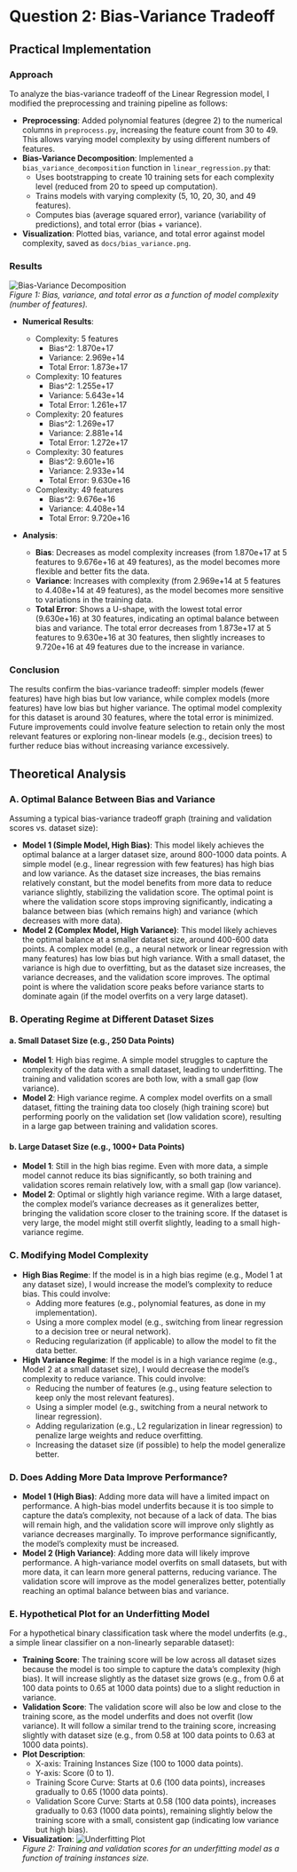 # Question 2: Bias-Variance Tradeoff

## Practical Implementation

### Approach
To analyze the bias-variance tradeoff of the Linear Regression model, I modified the preprocessing and training pipeline as follows:
- **Preprocessing**: Added polynomial features (degree 2) to the numerical columns in `preprocess.py`, increasing the feature count from 30 to 49. This allows varying model complexity by using different numbers of features.
- **Bias-Variance Decomposition**: Implemented a `bias_variance_decomposition` function in `linear_regression.py` that:
  - Uses bootstrapping to create 10 training sets for each complexity level (reduced from 20 to speed up computation).
  - Trains models with varying complexity (5, 10, 20, 30, and 49 features).
  - Computes bias (average squared error), variance (variability of predictions), and total error (bias + variance).
- **Visualization**: Plotted bias, variance, and total error against model complexity, saved as `docs/bias_variance.png`.

### Results
![Bias-Variance Decomposition](bias_variance.png)  
*Figure 1: Bias, variance, and total error as a function of model complexity (number of features).*

- **Numerical Results**:
  - Complexity: 5 features
    - Bias^2: 1.870e+17
    - Variance: 2.969e+14
    - Total Error: 1.873e+17
  - Complexity: 10 features
    - Bias^2: 1.255e+17
    - Variance: 5.643e+14
    - Total Error: 1.261e+17
  - Complexity: 20 features
    - Bias^2: 1.269e+17
    - Variance: 2.881e+14
    - Total Error: 1.272e+17
  - Complexity: 30 features
    - Bias^2: 9.601e+16
    - Variance: 2.933e+14
    - Total Error: 9.630e+16
  - Complexity: 49 features
    - Bias^2: 9.676e+16
    - Variance: 4.408e+14
    - Total Error: 9.720e+16

- **Analysis**:
  - **Bias**: Decreases as model complexity increases (from 1.870e+17 at 5 features to 9.676e+16 at 49 features), as the model becomes more flexible and better fits the data.
  - **Variance**: Increases with complexity (from 2.969e+14 at 5 features to 4.408e+14 at 49 features), as the model becomes more sensitive to variations in the training data.
  - **Total Error**: Shows a U-shape, with the lowest total error (9.630e+16) at 30 features, indicating an optimal balance between bias and variance. The total error decreases from 1.873e+17 at 5 features to 9.630e+16 at 30 features, then slightly increases to 9.720e+16 at 49 features due to the increase in variance.

### Conclusion
The results confirm the bias-variance tradeoff: simpler models (fewer features) have high bias but low variance, while complex models (more features) have low bias but higher variance. The optimal model complexity for this dataset is around 30 features, where the total error is minimized. Future improvements could involve feature selection to retain only the most relevant features or exploring non-linear models (e.g., decision trees) to further reduce bias without increasing variance excessively.

## Theoretical Analysis

### A. Optimal Balance Between Bias and Variance
Assuming a typical bias-variance tradeoff graph (training and validation scores vs. dataset size):
- **Model 1 (Simple Model, High Bias)**: This model likely achieves the optimal balance at a larger dataset size, around 800-1000 data points. A simple model (e.g., linear regression with few features) has high bias and low variance. As the dataset size increases, the bias remains relatively constant, but the model benefits from more data to reduce variance slightly, stabilizing the validation score. The optimal point is where the validation score stops improving significantly, indicating a balance between bias (which remains high) and variance (which decreases with more data).
- **Model 2 (Complex Model, High Variance)**: This model likely achieves the optimal balance at a smaller dataset size, around 400-600 data points. A complex model (e.g., a neural network or linear regression with many features) has low bias but high variance. With a small dataset, the variance is high due to overfitting, but as the dataset size increases, the variance decreases, and the validation score improves. The optimal point is where the validation score peaks before variance starts to dominate again (if the model overfits on a very large dataset).

### B. Operating Regime at Different Dataset Sizes
#### a. Small Dataset Size (e.g., 250 Data Points)
- **Model 1**: High bias regime. A simple model struggles to capture the complexity of the data with a small dataset, leading to underfitting. The training and validation scores are both low, with a small gap (low variance).
- **Model 2**: High variance regime. A complex model overfits on a small dataset, fitting the training data too closely (high training score) but performing poorly on the validation set (low validation score), resulting in a large gap between training and validation scores.

#### b. Large Dataset Size (e.g., 1000+ Data Points)
- **Model 1**: Still in the high bias regime. Even with more data, a simple model cannot reduce its bias significantly, so both training and validation scores remain relatively low, with a small gap (low variance).
- **Model 2**: Optimal or slightly high variance regime. With a large dataset, the complex model’s variance decreases as it generalizes better, bringing the validation score closer to the training score. If the dataset is very large, the model might still overfit slightly, leading to a small high-variance regime.

### C. Modifying Model Complexity
- **High Bias Regime**: If the model is in a high bias regime (e.g., Model 1 at any dataset size), I would increase the model’s complexity to reduce bias. This could involve:
  - Adding more features (e.g., polynomial features, as done in my implementation).
  - Using a more complex model (e.g., switching from linear regression to a decision tree or neural network).
  - Reducing regularization (if applicable) to allow the model to fit the data better.
- **High Variance Regime**: If the model is in a high variance regime (e.g., Model 2 at a small dataset size), I would decrease the model’s complexity to reduce variance. This could involve:
  - Reducing the number of features (e.g., using feature selection to keep only the most relevant features).
  - Using a simpler model (e.g., switching from a neural network to linear regression).
  - Adding regularization (e.g., L2 regularization in linear regression) to penalize large weights and reduce overfitting.
  - Increasing the dataset size (if possible) to help the model generalize better.

### D. Does Adding More Data Improve Performance?
- **Model 1 (High Bias)**: Adding more data will have a limited impact on performance. A high-bias model underfits because it is too simple to capture the data’s complexity, not because of a lack of data. The bias will remain high, and the validation score will improve only slightly as variance decreases marginally. To improve performance significantly, the model’s complexity must be increased.
- **Model 2 (High Variance)**: Adding more data will likely improve performance. A high-variance model overfits on small datasets, but with more data, it can learn more general patterns, reducing variance. The validation score will improve as the model generalizes better, potentially reaching an optimal balance between bias and variance.

### E. Hypothetical Plot for an Underfitting Model
For a hypothetical binary classification task where the model underfits (e.g., a simple linear classifier on a non-linearly separable dataset):
- **Training Score**: The training score will be low across all dataset sizes because the model is too simple to capture the data’s complexity (high bias). It will increase slightly as the dataset size grows (e.g., from 0.6 at 100 data points to 0.65 at 1000 data points) due to a slight reduction in variance.
- **Validation Score**: The validation score will also be low and close to the training score, as the model underfits and does not overfit (low variance). It will follow a similar trend to the training score, increasing slightly with dataset size (e.g., from 0.58 at 100 data points to 0.63 at 1000 data points).
- **Plot Description**:
  - X-axis: Training Instances Size (100 to 1000 data points).
  - Y-axis: Score (0 to 1).
  - Training Score Curve: Starts at 0.6 (100 data points), increases gradually to 0.65 (1000 data points).
  - Validation Score Curve: Starts at 0.58 (100 data points), increases gradually to 0.63 (1000 data points), remaining slightly below the training score with a small, consistent gap (indicating low variance but high bias).
- **Visualization**:
  ![Underfitting Plot](underfitting_plot.png)  
  *Figure 2: Training and validation scores for an underfitting model as a function of training instances size.*
